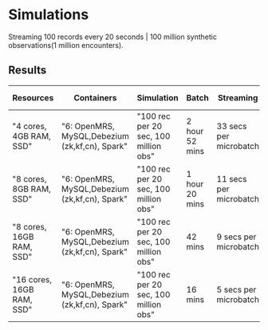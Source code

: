 # Simulations

Streaming 100 records every 20 seconds | 100 million synthetic observations(1 million encounters).


## Results
| Resources                 | Containers                                       | Simulation                            | Batch          | Streaming              | Streaming Latency |
|---------------------------|--------------------------------------------------|---------------------------------------|----------------|------------------------|-------------------|
| "4 cores, 4GB RAM, SSD"   | "6: OpenMRS, MySQL,Debezium \(zk,kf,cn\), Spark" | "100 rec per 20 sec, 100 million obs" | 2 hour 52 mins | 33 secs per microbatch | AVG 1 minutes     |
| "8 cores, 8GB RAM, SSD"   | "6: OpenMRS, MySQL,Debezium \(zk,kf,cn\), Spark" | "100 rec per 20 sec, 100 million obs" | 1 hour 20 mins | 11 secs per microbatch | < 17 secs         |
| "8 cores, 16GB RAM, SSD"  | "6: OpenMRS, MySQL,Debezium \(zk,kf,cn\), Spark" | "100 rec per 20 sec, 100 million obs" | 42 mins        | 9 secs per microbatch  | < 17 secs         |
| "16 cores, 16GB RAM, SSD" | "6: OpenMRS, MySQL,Debezium \(zk,kf,cn\), Spark" | "100 rec per 20 sec, 100 million obs" | 16 mins        | 5 secs per microbatch  | < 8 secs          |

